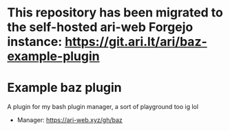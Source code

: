# This repository has been migrated to the self-hosted ari-web Forgejo instance: <https://git.ari.lt/ari/baz-example-plugin>
# Example baz plugin

A plugin for my bash plugin manager, a sort of playground too ig lol

- Manager: <https://ari-web.xyz/gh/baz>
